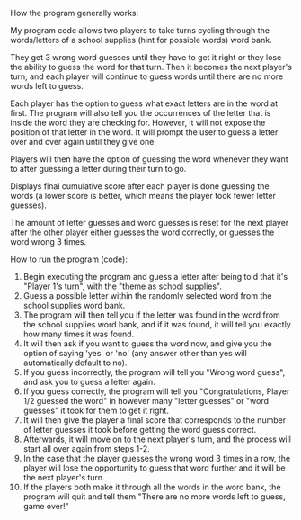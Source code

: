 How the program generally works:

My program code allows two players to take turns cycling through the words/letters of a school supplies (hint for possible words) word bank.

They get 3 wrong word guesses until they have to get it right or they lose the ability to guess the word for that turn. Then it becomes the next player's turn, and each player will continue to guess words until there are no more words left to guess.

Each player has the option to guess what exact letters are in the word at first. The program will also tell you the occurrences of the letter that is inside the word they are checking for. However, it will not expose the position of that letter in the word. It will prompt the user to guess a letter over and over again until they give one.

Players will then have the option of guessing the word whenever they want to after guessing a letter during their turn to go. 

Displays final cumulative score after each player is done guessing the words (a lower score is better, which means the player took fewer letter guesses).

The amount of letter guesses and word guesses is reset for the next player after the other player either guesses the word correctly, or guesses the word wrong 3 times. 

How to run the program (code):
1. Begin executing the program and guess a letter after being told that it's "Player 1's turn", with the "theme as school supplies".
2. Guess a possible letter within the randomly selected word from the school supplies word bank.
3. The program will then tell you if the letter was found in the word from the school supplies word bank, and if it was found, it will tell you exactly how many times it was found.
4. It will then ask if you want to guess the word now, and give you the option of saying 'yes' or 'no' (any answer other than yes will automatically default to no).
5. If you guess incorrectly, the program will tell you "Wrong word guess", and ask you to guess a letter again.
6. If you guess correctly, the program will tell you "Congratulations, Player 1/2 guessed the word" in however many "letter guesses" or "word guesses" it took for them to get it right.
7. It will then give the player a final score that corresponds to the number of letter guesses it took before getting the word guess correct.
8. Afterwards, it will move on to the next player's turn, and the process will start all over again from steps 1-2.
9. In the case that the player guesses the wrong word 3 times in a row, the player will lose the opportunity to guess that word further and it will be the next player's turn.
10. If the players both make it through all the words in the word bank, the program will quit and tell them "There are no more words left to guess, game over!"
